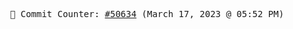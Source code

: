 <p align="center">
    <samp>
        📮 Commit Counter: <a href="https://github.com/Javascript-void0/Javascript-void0/commits/main">#50634</a> (March 17, 2023 @ 05:52 PM)
    </samp>
</p>